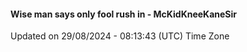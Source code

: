 #### Wise man says only fool rush in - McKidKneeKaneSir
Updated on 29/08/2024 - 08:13:43 (UTC) Time Zone

